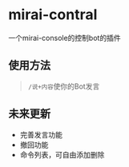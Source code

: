 # mirai-contral
一个mirai-console的控制bot的插件
## 使用方法
>`/说+内容`使你的Bot发言
## 未来更新
- 完善发言功能
- 撤回功能
- 命令列表，可自由添加删除
